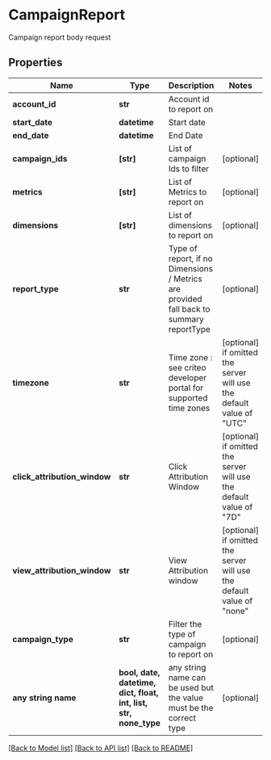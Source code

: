# CampaignReport

Campaign report body request

## Properties
Name | Type | Description | Notes
------------ | ------------- | ------------- | -------------
**account_id** | **str** | Account id to report on | 
**start_date** | **datetime** | Start date | 
**end_date** | **datetime** | End Date | 
**campaign_ids** | **[str]** | List of campaign Ids to filter | [optional] 
**metrics** | **[str]** | List of Metrics to report on | [optional] 
**dimensions** | **[str]** | List of dimensions to report on | [optional] 
**report_type** | **str** | Type of report, if no Dimensions / Metrics are provided fall back to summary reportType | [optional] 
**timezone** | **str** | Time zone : see criteo developer portal for supported time zones | [optional]  if omitted the server will use the default value of "UTC"
**click_attribution_window** | **str** | Click Attribution Window | [optional]  if omitted the server will use the default value of "7D"
**view_attribution_window** | **str** | View Attribution window | [optional]  if omitted the server will use the default value of "none"
**campaign_type** | **str** | Filter the type of campaign to report on | [optional] 
**any string name** | **bool, date, datetime, dict, float, int, list, str, none_type** | any string name can be used but the value must be the correct type | [optional]

[[Back to Model list]](../README.md#documentation-for-models) [[Back to API list]](../README.md#documentation-for-api-endpoints) [[Back to README]](../README.md)


